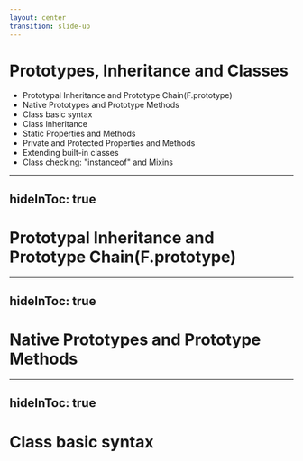 ```yaml
---
layout: center
transition: slide-up
---
```


# Prototypes, Inheritance and Classes
<div mt-2 />

- Prototypal Inheritance and Prototype Chain(F.prototype)
- Native Prototypes and Prototype Methods
- Class basic syntax
- Class Inheritance
- Static Properties and Methods
- Private and Protected Properties and Methods
- Extending built-in classes
- Class checking: "instanceof" and Mixins


---
hideInToc: true
---

# Prototypal Inheritance and Prototype Chain(F.prototype)

---
hideInToc: true
---

# Native Prototypes and Prototype Methods

---
hideInToc: true
---

# Class basic syntax
